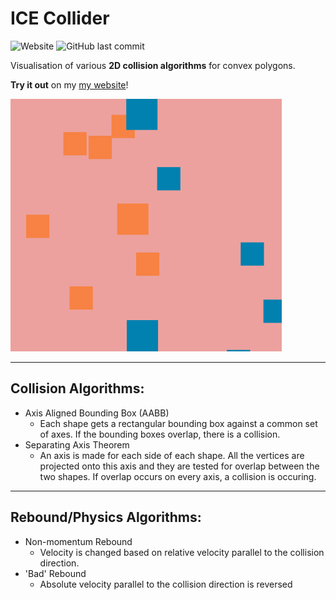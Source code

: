 # ICE Collider

![Website](https://img.shields.io/website?down_message=offline&up_color=green&up_message=online&url=https%3A%2F%2Fhydraulicsheep.github.io) 
![GitHub last commit](https://img.shields.io/github/last-commit/HydraulicSheep/iceCollider)


Visualisation of various **2D collision algorithms** for convex polygons.

**Try it out** on my [my website](https://hydraulicsheep.github.io/iceCollider)!

![Preview Image](README_files/collisionpreview.png)

---

## Collision Algorithms:

- Axis Aligned Bounding Box (AABB)
  * Each shape gets a rectangular bounding box against a common set of axes. If the bounding boxes overlap, there is a collision.
- Separating Axis Theorem
  * An axis is made for each side of each shape. All the vertices are projected onto this axis and they are tested for overlap between the two shapes. If overlap occurs on every axis, a collision is occuring.
---

## Rebound/Physics Algorithms:

- Non-momentum Rebound
  * Velocity is changed based on relative velocity parallel to the collision direction.
- 'Bad' Rebound
  * Absolute velocity parallel to the collision direction is reversed
